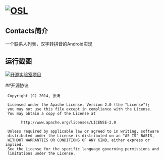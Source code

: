 [![OSL](http://www.kymjs.com/image/logo_s.png)](http://www.kymjs.com/works/)
=================

## Contacts简介
一个联系人列表，汉字转拼音的Android实现

## 运行截图
[![开源实验室项目](https://github.com/kymjs/Contacts/blob/master/contacts.gif)](http://kymjs.com/works)

##开源协议
```
 Copyright (C) 2014, 张涛
 
 Licensed under the Apache License, Version 2.0 (the "License");
 you may not use this file except in compliance with the License.
 You may obtain a copy of the License at

       http://www.apache.org/licenses/LICENSE-2.0

 Unless required by applicable law or agreed to in writing, software
 distributed under the License is distributed on an "AS IS" BASIS,
 WITHOUT WARRANTIES OR CONDITIONS OF ANY KIND, either express or implied.
 See the License for the specific language governing permissions and
 limitations under the License.
 ```

